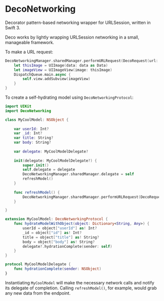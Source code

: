 # DecoNetworking
Decorator pattern-based networking wrapper for URLSession, written in Swift 3.

Deco works by lightly wrapping URLSession networking in a small, manageable framework.

To make a URL request:
```swift
DecoNetworkingManager.sharedManager.performURLRequest(DecoRequest(url: NSURL(string: "https://exoticcars.enterprise.com/etc/designs/exotics/clientlibs/dist/img/homepage/Homepage-Hero-Car.png") as! URL)) { data in
    let thisImage = UIImage(data: data as Data)
    let imageView = UIImageView(image: thisImage)
    DispatchQueue.main.async {
        self.view.addSubview(imageView)
    }
}
```

To create a self-hydrating model using `DecoNetworkingProtocol`:
```swift
import UIKit
import DecoNetworking

class MyCoolModel: NSObject {
    
    var userId: Int?
    var _id: Int?
    var title: String?
    var body: String?
    
    var delegate: MyCoolModelDelegate?
    
    init(delegate: MyCoolModelDelegate?) {
        super.init()
        self.delegate = delegate
        DecoNetworkingManager.sharedManager.delegate = self
        refreshModel()
    }
    
    func refreshModel() {
        DecoNetworkingManager.sharedManager.performURLRequest(DecoRequest(url: URL(string: "https://jsonplaceholder.typicode.com/posts/1")!))
    }

}

extension MyCoolModel: DecoNetworkingProtocol {
    func hydrateModelWithObject(object: Dictionary<String, Any>) {
        userId = object["userId"] as! Int?
        _id = object["id"] as! Int?
        title = object["title"] as! String?
        body = object["body"] as! String?
        delegate?.hydrationComplete(sender: self)
    }
}

protocol MyCoolModelDelegate {
    func hydrationComplete(sender: NSObject)
}
```
Instantiating `MyCoolModel` will make the necessary network calls and notify its delegate of completion. Calling `refreshModel()`, for example, would grab any new data from the endpoint.
